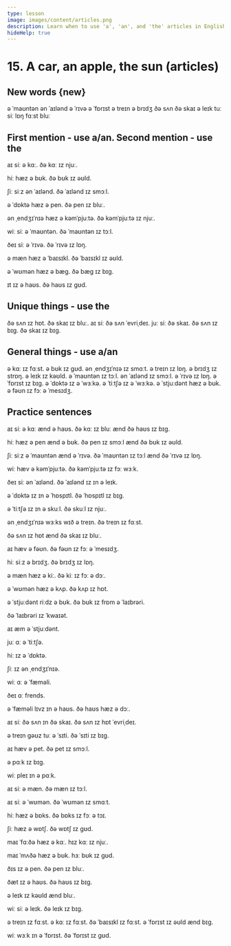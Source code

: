 ```yaml
---
type: lesson
image: images/content/articles.png
description: Learn when to use 'a', 'an', and 'the' articles in English
hideHelp: true
---
```


# 15. A car, an apple, the sun (articles)

## New words {new}

ə ˈmaʊntən
ən ˈaɪlənd
ə ˈrɪvə
ə ˈfɒrɪst
ə treɪn
ə brɪdʒ
ðə sʌn
ðə skaɪ
ə leɪk
tuː siː
lɒŋ
fɑːst
bluː

## First mention - use a/an. Second mention - use the

aɪ siː ə kɑː.
ðə kɑː ɪz njuː.

hiː hæz ə bʊk.
ðə bʊk ɪz əʊld.

ʃiː siːz ən ˈaɪlənd.
ðə ˈaɪlənd ɪz smɔːl.

ə ˈdɒktə hæz ə pen.
ðə pen ɪz bluː.

ən ˌendʒɪˈnɪə hæz ə kəmˈpjuːtə.
ðə kəmˈpjuːtə ɪz njuː.

wiː siː ə ˈmaʊntən.
ðə ˈmaʊntən ɪz tɔːl.

ðeɪ siː ə ˈrɪvə.
ðə ˈrɪvə ɪz lɒŋ.

ə mæn hæz ə ˈbaɪsɪkl.
ðə ˈbaɪsɪkl ɪz əʊld.

ə ˈwʊmən hæz ə bæɡ.
ðə bæɡ ɪz bɪɡ.

ɪt ɪz ə haʊs.
ðə haʊs ɪz ɡʊd.

## Unique things - use the

ðə sʌn ɪz hɒt.
ðə skaɪ ɪz bluː.
aɪ siː ðə sʌn ˈevriˌdeɪ.
juː siː ðə skaɪ.
ðə sʌn ɪz bɪɡ.
ðə skaɪ ɪz bɪɡ.

## General things - use a/an

ə kɑː ɪz fɑːst.
ə bʊk ɪz ɡʊd.
ən ˌendʒɪˈnɪə ɪz smɑːt.
ə treɪn ɪz lɒŋ.
ə brɪdʒ ɪz strɒŋ.
ə leɪk ɪz kəʊld.
ə ˈmaʊntən ɪz tɔːl.
ən ˈaɪlənd ɪz smɔːl.
ə ˈrɪvə ɪz lɒŋ.
ə ˈfɒrɪst ɪz bɪɡ.
ə ˈdɒktə ɪz ə ˈwɜːkə.
ə ˈtiːtʃə ɪz ə ˈwɜːkə.
ə ˈstjuːdənt hæz ə bʊk.
ə fəʊn ɪz fɔː ə ˈmesɪdʒ.

## Practice sentences

aɪ siː ə kɑː ænd ə haʊs.
ðə kɑː ɪz bluː ænd ðə haʊs ɪz bɪɡ.

hiː hæz ə pen ænd ə bʊk.
ðə pen ɪz smɔːl ænd ðə bʊk ɪz əʊld.

ʃiː siːz ə ˈmaʊntən ænd ə ˈrɪvə.
ðə ˈmaʊntən ɪz tɔːl ænd ðə ˈrɪvə ɪz lɒŋ.

wiː hæv ə kəmˈpjuːtə.
ðə kəmˈpjuːtə ɪz fɔː wɜːk.

ðeɪ siː ən ˈaɪlənd.
ðə ˈaɪlənd ɪz ɪn ə leɪk.

ə ˈdɒktə ɪz ɪn ə ˈhɒspɪtl.
ðə ˈhɒspɪtl ɪz bɪɡ.

ə ˈtiːtʃə ɪz ɪn ə skuːl.
ðə skuːl ɪz njuː.

ən ˌendʒɪˈnɪə wɜːks wɪð ə treɪn.
ðə treɪn ɪz fɑːst.

ðə sʌn ɪz hɒt ænd ðə skaɪ ɪz bluː.

aɪ hæv ə fəʊn.
ðə fəʊn ɪz fɔː ə ˈmesɪdʒ.

hiː siːz ə brɪdʒ.
ðə brɪdʒ ɪz lɒŋ.

ə mæn hæz ə kiː.
ðə kiː ɪz fɔː ə dɔː.

ə ˈwʊmən hæz ə kʌp.
ðə kʌp ɪz hɒt.

ə ˈstjuːdənt riːdz ə bʊk.
ðə bʊk ɪz frɒm ə ˈlaɪbrəri.

ðə ˈlaɪbrəri ɪz ˈkwaɪət.

aɪ æm ə ˈstjuːdənt.

juː ɑː ə ˈtiːtʃə.

hiː ɪz ə ˈdɒktə.

ʃiː ɪz ən ˌendʒɪˈnɪə.

wiː ɑː ə ˈfæməli.

ðeɪ ɑː frends.

ə ˈfæməli lɪvz ɪn ə haʊs.
ðə haʊs hæz ə dɔː.

aɪ siː ðə sʌn ɪn ðə skaɪ.
ðə sʌn ɪz hɒt ˈevriˌdeɪ.

ə treɪn ɡəʊz tuː ə ˈsɪti.
ðə ˈsɪti ɪz bɪɡ.

aɪ hæv ə pet.
ðə pet ɪz smɔːl.

ə pɑːk ɪz bɪɡ.

wiː pleɪ ɪn ə pɑːk.

aɪ siː ə mæn.
ðə mæn ɪz tɔːl.

aɪ siː ə ˈwʊmən.
ðə ˈwʊmən ɪz smɑːt.

hiː hæz ə bɒks.
ðə bɒks ɪz fɔː ə tɔɪ.

ʃiː hæz ə wɒtʃ.
ðə wɒtʃ ɪz ɡʊd.

maɪ ˈfɑːðə hæz ə kɑː.
hɪz kɑː ɪz njuː.

maɪ ˈmʌðə hæz ə bʊk.
hɜː bʊk ɪz ɡʊd.

ðɪs ɪz ə pen.
ðə pen ɪz bluː.

ðæt ɪz ə haʊs.
ðə haʊs ɪz bɪɡ.

ə leɪk ɪz kəʊld ænd bluː.

wiː siː ə leɪk.
ðə leɪk ɪz bɪɡ.

ə treɪn ɪz fɑːst.
ə kɑː ɪz fɑːst.
ðə ˈbaɪsɪkl ɪz fɑːst.
ə ˈfɒrɪst ɪz əʊld ænd bɪɡ.

wiː wɜːk ɪn ə ˈfɒrɪst.
ðə ˈfɒrɪst ɪz ɡʊd.
